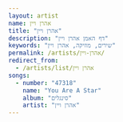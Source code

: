 ```yaml
---
layout: artist
name: אהרן ויין
title: "אהרן ויין"
description: "דף האמן אהרן ויין"
keywords: "שירים, מוזיקה, אהרן ויין"
permalink: /artists/אהרן-ויין/
redirect_from:
  - /artists/list/אהרן ויין
songs:
  - number: "47318"
    name: "You Are A Star"
    album: "סינגלים"
    artist: "אהרן ויין"
---
```

